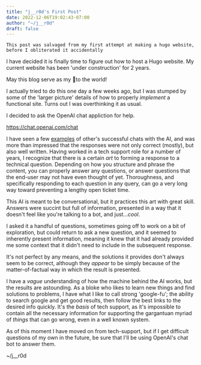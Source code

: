 ```yaml
---
title: "j__r0d's First Post"
date: 2022-12-06T19:02:43-07:00
author: "~/j__r0d"
draft: false
---
```

`This post was salvaged from my first attempt at making a hugo website, before I obliterated it accidentally`

I have decided it is finally time to figure out how to host a Hugo website.  My current website has been 'under construction' for 2 years.

May this blog serve as my 📢to the world!

I actually tried to do this one day a few weeks ago, but I was stumped by some of the 'larger picture' details of how to properly _implement_ a functional site.  Turns out I was overthinking it as usual.

I decided to ask the OpenAI chat appliction for help. 

<https://chat.openai.com/chat>

I have seen a few [examples](https://www.reddit.com/r/ProgrammerHumor/comments/zd8ljb/i_taught_the_chat_bot_an_alternative_syntax_for/) of other's successful chats with the AI, and was more than impressed that the responses were not only correct (mostly), but also well written.  Having worked in a tech support role for a number of years, I recognize that there is a certain _art_ to forming a response to a technical question.  Depending on how you structure and phrase the content, you can properly answer any questions, or answer questions that the end-user may not have even thought of yet.  Thoroughness, and specifically responding to each question in any query, can go a very long way toward preventing a lengthy open ticket time.  

This AI is meant to be conversational, but it practices this art with great skill.  Answers were succint but full of information, presented in a way that it doesn't feel like you're talking to a bot, and just..._cool_.

I asked it a handful of questions, sometimes going off to work on a bit of exploration, but could return to ask a new question, and it seemed to inherently present information, meaning it knew that it had already provided me some context that it didn't need to include in the subsequent response.  

It's not perfect by any means, and the solutions it provides don't always seem to be correct, although they _appear_ to be simply because of the matter-of-factual way in which the result is presented. 

I have a _vague_ understanding of how the machine behind the AI works, but the results are astounding.  As a bloke who likes to learn new things and find solutions to problems, I have what I like to call strong 'google-fu'; the ability to search google and get good results, then follow the best links to the desired info quickly.  It's the _basis_ of tech support, as it's impossible to contain all the necessary information for supporting the gargantuan myriad of _things_ that can go wrong, even in a well known system.

As of this moment I have moved on from tech-support, but if I get difficult questions of my own in the future, be sure that I'll be using OpenAI's chat bot to answer them.

~/j__r0d
